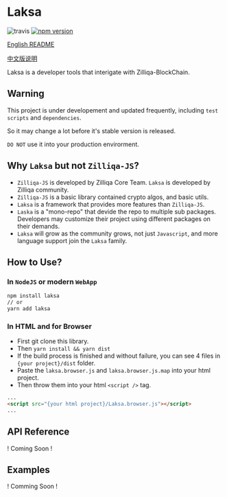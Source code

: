 # Laksa

![travis](https://travis-ci.com/FireStack-Lab/Laksa.svg?branch=master)
[![npm version](https://img.shields.io/npm/v/laksa.svg?style=flat-square)](https://www.npmjs.org/package/laksa)

[English README](./README.md)

[中文版说明](./docs/cn/index_cm.md)

Laksa is a developer tools that interigate with Zilliqa-BlockChain.

## Warning

This project is under developement and updated frequently, including `test scripts` and `dependencies`.

So it may change a lot before it's stable version is released.

`DO NOT` use it into your production envirorment.

## Why `Laksa` but not `Zilliqa-JS`?

- `Zilliqa-JS` is developed by Zilliqa Core Team. `Laksa` is developed by Zilliqa community.
- `Zilliqa-JS` is a basic library contained crypto algos, and basic utils.
- `Laksa` is a framework that provides more features than `Zilliqa-JS`.
- `Laska` is a "mono-repo" that devide the repo to multiple sub packages. Developers may customize their project using different packages on their demands.
- `Laksa` will grow as the community grows, not just `Javascript`, and more language support join the `Laksa` family.

## How to Use?

### In `NodeJS` or modern `WebApp`

```bash
npm install laksa
// or
yarn add laksa
```

### In HTML and for Browser

- First git clone this library.
- Then `yarn install && yarn dist`
- If the build process is finished and without failure, you can see 4 files in `{your project}/dist` folder.
- Paste the `laksa.browser.js` and `laksa.browser.js.map` into your html project.
- Then throw them into your html `<script />` tag.

```HTML
...
<script src="{your html project}/Laksa.browser.js"></script>
...
```

## API Reference

! Coming Soon !

## Examples

! Comming Soon !

